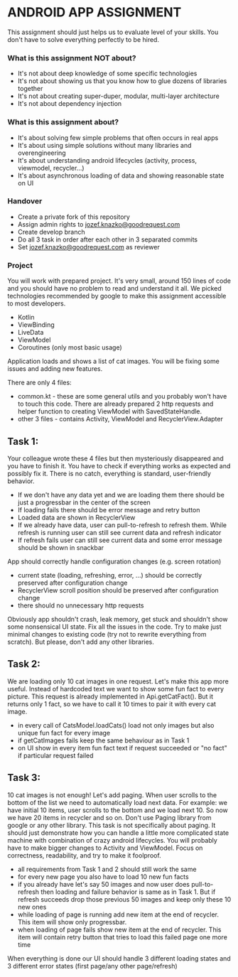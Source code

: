 # ANDROID APP ASSIGNMENT #

This assignment should just helps us to evaluate level of your skills. You don't have to solve everything perfectly to be hired.

### What is this assignment NOT about? ###

* It's not about deep knowledge of some specific technologies 
* It's not about showing us that you know how to glue dozens of libraries together
* It's not about creating super-duper, modular, multi-layer architecture
* It's not about dependency injection

### What is this assignment about? ###

* It's about solving few simple problems that often occurs in real apps
* It's about using simple solutions without many libraries and overengineering
* It's about understanding android lifecycles (activity, process, viewmodel, recycler...)
* It's about asynchronous loading of data and showing reasonable state on UI

### Handover ###

* Create a private fork of this repository
* Assign admin rights to jozef.knazko@goodrequest.com
* Create develop branch
* Do all 3 task in order after each other in 3 separated commits
* Set jozef.knazko@goodrequest.com as reviewer

### Project ###

You will work with prepared project. It's very small, around 150 lines of code and you should have no problem to read and understand it all.
We picked technologies recommended by google to make this assignment accessible to most developers.

* Kotlin
* ViewBinding
* LiveData
* ViewModel
* Coroutines (only most basic usage)

Application loads and shows a list of cat images. You will be fixing some issues and adding new features.

There are only 4 files:

* common.kt - these are some general utils and you probably won't have to touch this code. There are already prepared 2 http requests and helper function to creating ViewModel with SavedStateHandle.
* other 3 files - contains Activity, ViewModel and RecyclerView.Adapter

## Task 1: ##

Your colleague wrote these 4 files but then mysteriously disappeared and you have to finish it. You have to check if everything works as expected and possibly fix it. There is no catch, everything is standard, user-friendly behavior.

* If we don't have any data yet and we are loading them there should be just a progressbar in the center of the screen
* If loading fails there should be error message and retry button
* Loaded data are shown in RecyclerView
* If we already have data, user can pull-to-refresh to refresh them. While refresh is running user can still see current data and refresh indicator
* If refresh fails user can still see current data and some error message should be shown in snackbar

App should correctly handle configuration changes (e.g. screen rotation)

* current state (loading, refreshing, error, ...) should be correctly preserved after configuration change
* RecyclerView scroll position should be preserved after configuration change
* there should no unnecessary http requests

Obviously app shouldn't crash, leak memory, get stuck and shouldn't show some nonsensical UI state.
Fix all the issues in the code. Try to make just minimal changes to existing code (try not to rewrite everything from scratch). But please, don't add any other libraries.   

## Task 2: ##

We are loading only 10 cat images in one request. Let's make this app more useful. Instead of hardcoded text we want to show some fun fact to every picture.
This request is already implemented in Api.getCatFact(). But it returns only 1 fact, so we have to call it 10 times to pair it with every cat image. 

* in every call of CatsModel.loadCats() load not only images but also unique fun fact for every image 
* if getCatImages fails keep the same behaviour as in Task 1 
* on UI show in every item fun fact text if request succeeded or "no fact" if particular request failed 

## Task 3: ##

10 cat images is not enough! Let's add paging. When user scrolls to the bottom of the list we need to automatically load next data. For example: we have initial 10 items, user scrolls to the bottom and we load next 10. So now we have 20 items in recycler and so on.
Don't use Paging library from google or any other library. This task is not specifically about paging. It should just demonstrate how you can handle a little more complicated state machine with combination of crazy android lifecycles. You will probably have to make bigger changes to Activity and ViewModel. Focus on correctness, readability, and try to make it foolproof.    

* all requirements from Task 1 and 2 should still work the same
* for every new page you also have to load 10 new fun facts
* if you already have let's say 50 images and now user does pull-to-refresh then loading and failure behavior is same as in Task 1. But if refresh succeeds drop those previous 50 images and keep only these 10 new ones
* while loading of page is running add new item at the end of recycler. This item will show only progressbar.
* when loading of page fails show new item at the end of recycler. This item will contain retry button that tries to load this failed page one more time

When everything is done our UI should handle 3 different loading states and 3 different error states (first page/any other page/refresh)
